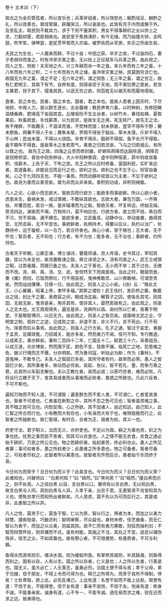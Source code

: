 卷十 主术训（下）

故古之为金石管弦者，所以宣乐也；兵革斧钺者，所以饰怒也；觞酌俎豆，酬酢之礼，所以效善也，衰绖菅屦，辟踊哭泣，所以谕哀也。此皆有充于内而成像于外。及至乱主，取民则不裁其力，求于下则不量其积，男女不得事耕织之业以供上之求，力勤财匮，君臣相疾也。故民至于焦唇沸肝，有今无储，而乃始撞大钟，击鸣鼓，吹竿笙，弹琴瑟，是犹贯甲胃而入宗庙，被罗纨而从军旅，失乐之所由生矣。

夫民之为生也，一人踱耒而耕，不过十亩；中田之获、卒岁之收，不过亩四石，妻子老弱仰而食之，时有涔旱灾害之患，无以给上乏征赋车马兵革之费。由此观之，则人之生，悯矣！夫天地之大，计三年耕而余一年之食。率九年而有三年之畜，十八年而有六年之积，二十七年而有九年之储，虽涔旱灾害之殃，民莫困穷流亡也。故国无九年之畜，谓之不足；无六年之积，谓之悯急；无三年之畜，谓之穷乏。故有仁君明王，其取下有节，自养有度，则得承受于天地，而不离饥寒之患矣，若贪主暴君，挠于其下，侵渔其民，以适无穷之欲，则百姓无以被天和而履地德矣。

食者，民之本也。民者，国之本也，国者，君之本也。是故人君者上因天时，下尽地财，中用人力，是以群生遂长，五谷蕾植；教民养育六畜，以时种树，务修田畴滋植桑麻，肥墝高下各因其宜。丘陵坂险不生五谷者，以树竹木，春伐枯槁，夏取果前，秋畜疏食，冬伐薪蒸，以为民资，是故生无乏用，死无转尸。故先王之法，攸不掩群，不取麛夭；不涸泽而渔，不焚林而猎；豺未祭兽，罝罕不得布于野；獭未祭鱼，网署不得人于水；鹰隼未挚，罗网不得张于谿谷，草木未落，斤斧不得入于山林；昆虫未蛰，不得以火烧田。孕育不得杀，鷇卵不得探，鱼不长尺不得取，彘不期年不得食。是故草木之发若蒸气，禽兽之归若流泉，飞乌之归若烟云，有所以致之也。 故先王之政，四海之云至而修封疆，虾螟鸣燕降而达路除道，阴降百泉则修桥梁，昏张中则务种谷，大火中则种黍寂，虚中则种宿麦，昴中则收敛畜积、伐薪木，上告于天，下布之民。先王之所以应时修备，富国利民，实旷来远者，其道备矣。非能目见而足行之也，欲利之也。欲利之也不忘于心，则官自备矣。心之于九窍四支也，不能一事焉。然而动静听视皆以为主者，不忘于欲利之也。故尧为善而众善至矣，桀为非而众非来矣。善积则功成，非积则祸极。

凡人之论，心欲小而志欲大，智欲员而行欲方；能欲多而事欲鲜。所以心欲小者，虑患未生，备祸未发，戒过慎微，不敢纵其欲也。志欲大者，兼包万国，一齐殊俗，并覆百姓，若合一族，是非辐凑而为之毂。智欲员者，环复转运，终始无端，旁流四达，渊泉而不竭，万物并兴，莫不响应也。行欲方者，直立而不挠，素白而不污，穷不易操，通不肆志。能欲多者，文武备具，动静中仪，举动废置，曲得其宜，无所击戾，无不毕宜也。事欲鲜者，执柄持术，得要以应众，执约以治广，处静持中，运于璇枢，以一合万，若合符者也。故心小者，禁于微也；志大者，无不怀也；智员者，无不知也；行方者，有不为也；能多者，无不治也；事鲜者，约所持也。

古者天子听朝。公卿正谏，博士诵诗，瞽箴师诵，庶人传语，史书其过，宰彻其膳，犹以为未足也，故尧置敢谏之鼓，舜立诽谤之木，汤有司直之人，武王立戒慎之鞀，过若毫厘，而既已备之也。夫圣人之于善也，无小而不举；其于过也，无微而不改。尧、舜、禹、汤、文、武，皆但然天下而南面焉。当此之时，鼛鼓而食，奏《雍》而彻，已饭而祭灶，行不用巫祝，鬼神弗敢祟，山川弗敢祸，可谓至贵矣。然而战战傈傈，日慎一日。由此观之，则圣人之心小矣。《诗》云：“惟此文王，小心翼翼，昭事上帝，聿怀多福。”其斯之谓钦！武王伐纣，发巨桥之粟，散鹿台之钱，封比干之墓，表商容之间，朝成汤这庙，解箕子之囚，使各处其宅，田其田，无故无新，惟贤是亲，用非其有，使非其人，晏然若故有之。由此观之，则圣人之志大也。文王周观得失，遍览是非，尧舜所以昌、染纣所以亡者，皆著于明堂，于是略智博问，以应无方。由此观之，则圣人之智员矣。成康继文武之业，守明堂之制，观存亡之迹，见成败之变，非道不言，非义不行，言不苟出，行不苟为，择善而后从事焉。由此观之，则圣人之行方矣。孔子之通，智过于妄宏，勇服于孟贲，足蹑效冤，力招城关，能亦多矣，然而勇力不闻，伎巧不知，专行教道，以成素王，事亦鲜矣。春秋二百四十二年，亡国五十二，弑君三十六，采善组丑，以成王道，论亦博矣，然而围于匡，颜色不变，弦歌不辍，临死亡之地，犯患难之危，据义行理而志不慑，分亦明矣。然为鲁司寇，听狱必为断；作为《春秋》，不道鬼神，不敢专己。夫圣人之智固已多矣，其所守者有约，故举而必荣，愚人之智固已少矣，其所事者多，故动而必穷矣。吴起、张仪，智不若孔、墨，而争万乘之君，此其所以车裂支解也。夫以正教化者，易而必成；以邪巧世者，难而必败。凡将设行立趣于天下，舍其易成者而从事难而必败者，愚惑之所致也。凡此六反者，不可不察也。

遍知万物而不知人道，不可谓智；遍爱群生而不爱人类，不可谓仁。仁者爱其类也，智者不可惑也。仁者虽在断割之中，其所不忍之色可见也；智者虽烦难之事，其不暗之效可见也。内恕反情，心之所欲，其不加诸人，由近知远，由己知人，此仁智之所合而行也。小有教而大有存也，小有诛而大有宁也，唯恻隐推而行之，此智者之所独断也。故仁智错，有时合，合者为正，错者为权，其义一也。

府吏守法，君子制义，法而无义，亦府吏也。不足以为政。耕之为事也劳，织之为事也扰。扰劳之事而民不舍者，知其可以衣食也。人之情不能无衣食，衣食之道必始于耕织，万民之所公见也。物之若耕织者，始初甚劳，终必利也众。愚人之所见者寡；事可权者多，愚之所权者少；此愚者之所多患也。物之可备者，智者尽备之，可权者尽权之，此智者所以寡患也。故智者先忤而后合，愚者始于乐而终于哀。

今日何为而荣乎？旦日何为而义乎？此易言也。今日何为而义？旦日何为而义荣？此难知也。问替师曰：“白素何知？”曰 “缟然。”曰“黑何若？”曰“缟然。”援白黑而示之，则不处焉。人之视白黑 以目，言白黑以口，瞽师有以言白黑，无以知白黑，故言白黑与人同，其别白黑与人异。入孝于亲，出忠于君，无愚智贤不肖皆知其为义也。使陈忠孝行而知所出者鲜矣。凡人思虑，莫不先以为可而后行之，其是或非，此愚智之所以异。

凡人之性，莫贵于仁，莫急于智。仁以为质，智以行之，两者为本，而加之以勇力辩慧、捷疾劬录、巧敏迟利：聪明审察，尽众益也。身材未修，伎艺曲备，而无仁智以为表干，而加之以众美，则益其损。故不仁而有勇力果敢，则狂而操利剑；不智而辩慧怀给，则弃骥而不式。虽有材能，其施之不当，其处之不宜，适足以辅伪饰非，伎艺之众，不如其寡也。故有野心者，不可借便势，有愚质者，不可与利器。

鱼得水而游焉则乐，塘决水涸，则为蝼蚁所食。有掌修其堤防，补其缺漏，则鱼得而利之。国有以存，人有以生。国之所以存者，仁义是也；人之所以生者，行善是也。国无义，虽大必亡；人无善志，虽勇必伤。治国土使不得与焉；孝于父母，弟于兄嫂，信于朋友，不得上令而可得为也。释己之所得为，而责于其所不得制，悖矣！士处卑隐，欲上达，必先反诸己。上达有道：名誉不起而不能上达矣。取誉有道：不信于友，不能得誉。信于友有道：事亲不说悦，不信于友。悦亲有道：修身不诚，不能事亲矣。诚身有道，心不专一，不能专诚。道在易而求之难，验在近而求之远，故弗得也。

